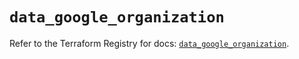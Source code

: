 # `data_google_organization`

Refer to the Terraform Registry for docs: [`data_google_organization`](https://registry.terraform.io/providers/hashicorp/google-beta/6.24.0/docs/data-sources/google_organization).
